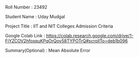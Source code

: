 Roll Number       :   23492

Student Name      :   Uday Mudgal

Project Title     :   IIT and NIT Colleges Admission Criteria 

Google Colab Link :   https://colab.research.google.com/drive/1-FiYZCOV2hfoxquKPqOrQoy58TYPOTrQ#scrollTo=deb1b096

Summary(Optional) :   Mean Absolute Error

